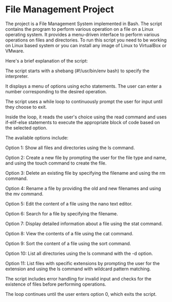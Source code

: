 # File Management Project

The project is a File Management System implemented in Bash. The script contains the program to perform various operation on a file on a Linux operating system. It provides a menu-driven interface to perform various operations on files and directories. To run this script you need to be working on Linux based system or you can install any image of Linux to VirtualBox or VMware.

Here's a brief explanation of the script:

The script starts with a shebang (#!/usr/bin/env bash) to specify the interpreter.

It displays a menu of options using echo statements. The user can enter a number corresponding to the desired operation.

The script uses a while loop to continuously prompt the user for input until they choose to exit.

Inside the loop, it reads the user's choice using the read command and uses if-elif-else statements to execute the appropriate block of code based on the selected option.

The available options include:

Option 1: Show all files and directories using the ls command.

Option 2: Create a new file by prompting the user for the file type and name, and using the touch command to create the file.

Option 3: Delete an existing file by specifying the filename and using the rm command.

Option 4: Rename a file by providing the old and new filenames and using the mv command.

Option 5: Edit the content of a file using the nano text editor.

Option 6: Search for a file by specifying the filename.

Option 7: Display detailed information about a file using the stat command.

Option 8: View the contents of a file using the cat command.

Option 9: Sort the content of a file using the sort command.

Option 10: List all directories using the ls command with the -d option.

Option 11: List files with specific extensions by prompting the user for the extension and using the ls command with wildcard pattern matching.

The script includes error handling for invalid input and checks for the existence of files before performing operations.

The loop continues until the user enters option 0, which exits the script.
